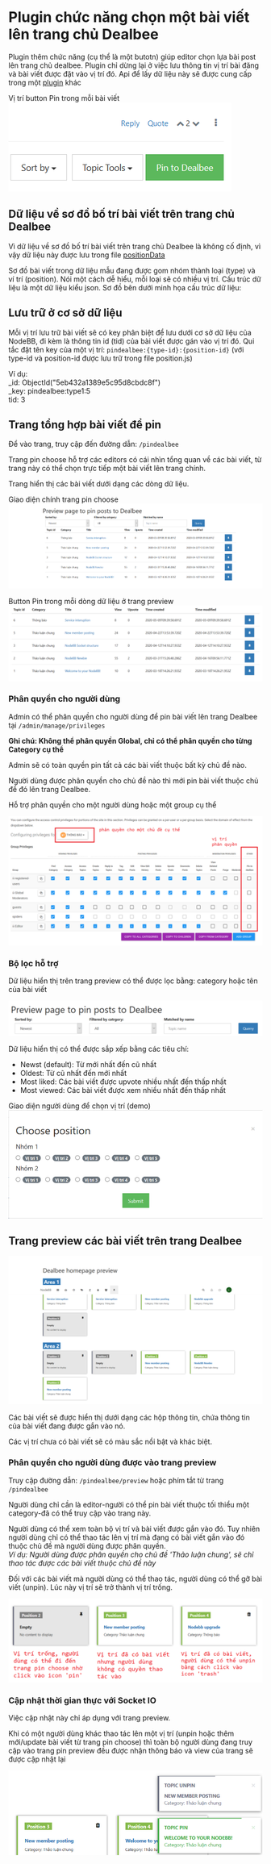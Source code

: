 # Plugin chức năng chọn một bài viết lên trang chủ Dealbee

Plugin thêm chức năng (cụ thể là một butotn) giúp editor chọn lựa bài post lên trang chủ dealbee.
Plugin chỉ dừng lại ở việc lưu thông tin vị trí bài đăng và bài viết được đặt vào vị trí đó.
Api để lấy dữ liệu này sẽ được cung cấp trong một [plugin](https://github.com/dealbee/nodebb-plugin-thesis-write-api) khác

Vị trí button Pin trong mỗi bài viết</br>
![Button Postion](screenshots/button-position.png?raw=true)

## Dữ liệu về sơ đồ bố trí bài viết trên trang chủ Dealbee

Vì dữ liệu về sơ đồ bố trí bài viết trên trang chủ Dealbee là không cố định, vì vậy dữ liệu này được lưu trong file [positionData](/lib/positionData.json)

Sơ đồ bài viết trong dữ liệu mẫu đang được gom nhóm thành loại (type) và ví trí (position).
Nói một cách dễ hiểu, mỗi loại sẽ có nhiều vị trí.
Cấu trúc dữ liệu là một dữ liệu kiểu json. Sơ đồ bên dưới minh họa cấu trúc dữ liệu:

## Lưu trữ ở cơ sở dữ liệu
Mỗi vị trí lưu trữ bài viết sẽ có key phân biệt để lưu dưới cơ sở dữ liệu của NodeBB, đi kèm là thông tin id (tid) của bài viết được gán vào vị trí đó.
Qui tắc đặt tên key của một vị trí: `pindealbee:{type-id}:{position-id}` (với type-id và position-id được lưu trữ trong file position.js)

Ví dụ:</br>_id: ObjectId("5eb432a1389e5c95d8cbdc8f")</br>_key: pindealbee:type1:5</br>tid: 3

## Trang tổng hợp bài viết để pin

Để vào trang, truy cập đến đường dẫn: `/pindealbee`

Trang pin choose hỗ trợ các editors có cái nhìn tổng quan về các bài viết, từ trang này có thể chọn trực tiếp một bài viết lên trang chính.

Trang hiển thị các bài viết dưới dạng các dòng dữ liệu.

Giao diện chính trang pin choose
![Button Postion](screenshots/pin-preview.png?raw=true)

Button Pin trong mỗi dòng dữ liệu ở trang preview
![Button Postion](screenshots/button-in-row.png?raw=true)

### Phân quyền cho người dùng

Admin có thể phân quyền cho người dùng để pin bài viết lên trang Dealbee tại `/admin/manage/privileges`

**Ghi chú: Không thể phân quyền Global, chỉ có thể phân quyền cho từng Category cụ thể**

Admin sẽ có toàn quyền pin tất cả các bài viết thuộc bất kỳ chủ đề nào.

Người dùng được phân quyền cho chủ đề nào thì mới pin bài viết thuộc chủ đề đó lên trang Dealbee.

Hỗ trợ phân quyền cho một người dùng hoặc một group cụ thể

![Button Postion](screenshots/add-privileges.png?raw=true)
### Bộ lọc hỗ trợ

Dữ liệu hiển thị trên trang preview có thể được lọc bằng: category hoặc tên của bài viết

![Button Postion](screenshots/filter.png?raw=true)

Dữ liệu hiển thị có thể được sắp xếp bằng các tiêu chí:
- Newst (default): Từ mới nhất đến cũ nhất
- Oldest: Từ cũ nhất đến mới nhất
- Most liked: Các bài viết được upvote nhiều nhất đến thấp nhất
- Most viewed: Các bài viết được xem nhiều nhất đến thấp nhất 

Giao diện người dùng để chọn vị trí (demo)
![Button Postion](screenshots/pin-choose.png?raw=true)

## Trang preview các bài viết trên trang Dealbee

![Button Postion](screenshots/page-preview.png?raw=true)

Các bài viết sẽ được hiển thị dưới dạng các hộp thông tin, chứa thông tin của bài viết đang được gắn vào nó.

Các vị trí chưa có bài viết sẽ có màu sắc nổi bật và khác biệt.

### Phân quyền cho người dùng được vào trang preview

Truy cập đường dẫn: `/pindealbee/preview` hoặc phím tắt từ trang `/pindealbee`

Người dùng chỉ cần là editor-người có thể pin bài viết thuộc tối thiểu một category-đã có thể truy cập vào trang này.

Người dùng có thể xem toàn bộ vị trí và bài viết được gắn vào đó. Tuy nhiên người dùng chỉ có thể thao tác lên vị trí mà đang có bài viết gắn vào đó thuộc chủ đề mà người dùng được phân quyền.
</br>*Ví dụ: Người dùng được phân quyền cho chủ đề 'Thảo luận chung', sẽ chỉ thao tác được các bài viết thuộc chủ đề này*

Đối với các bài viết mà người dùng có thể thao tác, người dùng có thể gỡ bài viết (unpin). Lúc này vị trí sẽ trở thành vị trí trống.

![Button Postion](screenshots/position-kinds.png?raw=true)

### Cập nhật thời gian thực với Socket IO

Việc cập nhật này chỉ áp dụng với trang preview.

Khi có một người dùng khác thao tác lên một vị trí (unpin hoặc thêm mới/update bài viết từ trang pin choose) thì toàn bộ người dùng đang truy cập vào trang pin preview đều được nhận thông báo và view của trang sẽ được cập nhật lại

![Button Postion](screenshots/notification.png?raw=true)

